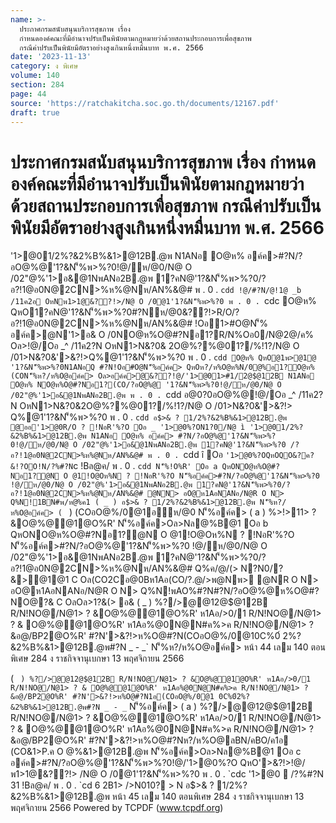 ```yaml
---
name: >-
  ประกาศกรมสนับสนุนบริการสุขภาพ เรื่อง
  กำหนดองค์คณะที่มีอำนาจปรับเป็นพินัยตามกฎหมายว่าด้วยสถานประกอบการเพื่อสุขภาพ
  กรณีค่าปรับเป็นพินัยมีอัตราอย่างสูงเกินหนึ่งหมื่นบาท พ.ศ. 2566
date: '2023-11-13'
category: ง พิเศษ
volume: 140
section: 284
page: 44
source: 'https://ratchakitcha.soc.go.th/documents/12167.pdf'
draft: true
---
```


# ประกาศกรมสนับสนุนบริการสุขภาพ เรื่อง กำหนดองค์คณะที่มีอำนาจปรับเป็นพินัยตามกฎหมายว่าด้วยสถานประกอบการเพื่อสุขภาพ กรณีค่าปรับเป็นพินัยมีอัตราอย่างสูงเกินหนึ่งหมื่นบาท พ.ศ. 2566

'1>@01/2%?&2%B%&1>@12B.@พ N1ANอ O@ห% อค์ค>#?N/?อO@%@'1?&N'็%พ>%?0!@/ห/@0/N@ O /02"@%'1>อ&@1NพANอ2B.@พ 1?คN@'1?&N'็%พ>%?0/?อ?!1@อ0N@2CN>%ห%@Nห/AN%&@# พ . 0 . `cdd !@/#?N/@!1@ _b /11ค2อ OหNพ1>1@&??!>/N@ O /0@1'1?&N'็%พ>%?0 พ . 0 . `cdc O@ห% QหO1?คN@'1?&N'็%พ>%?0#?Nห/@0&??!>R/O/?อ?!1@อ0N@2CN>%ห%@Nห/AN%&@# !Oอ1>#O@N'็% อค์ค>@N'1>อ& O /0NO@ห%O@#?Nอ1?R/N%Oอ0/N@2@/ค% Oล>!@/Oอ _^ /11ค2?N OหN1>N&?0& 2O@%?%@01?/%!1?/N@ O /01>N&?0&'>&?!>Q%@1'1?&N'็%พ>%?0 พ . 0 . `cdd O@ห% QหO@1พ>@1@ '1?&N'็%พ>%?0N1ANอQ #?N!Oอ#O@N'็%อค์ค> QหOห?/ห%O@ห%N/0@%อ1?O@ห% (CON'็%ห?/ห%O@อค์ค> Oล>อค์ค>@&??!@/'1>@01>#1/2@$@12B N1ANอ O@ห% NO@ห%O@#?Nอ1?(CO/?อO@%@ '1?&N'็%พ>%?0!@/ห/@0/N@ O /02"@%'1>อ&@1NพANอ2B.@พ พ . 0 . `cdd อ@0?0อO@%@!@/Oอ _^ /11ค2?N OหN1>N&?0&2O@%?%@01?/%!1?/N@ O /01>N&?0&'>&?!> Q%@1'1?&N'็%พ>%?0 พ . 0 . `cdd อ$>& ? 1/2%?&2%B%&1>@12B.@พ @ออ'1>@0R/O ? !NอR'%?O Oอ _ '1>@0%?ON1?0/N@ ì '1>@01/2%?&2%B%&1>@12B.@พ N1ANอ O@ห% อค์ค> #?N/?อO@%@'1?&N'็%พ>%?0!@/ห/@0/N@ O /02"@%'1>อ&@1NพANอ2B.@พ 1?คN@'1?&N'็%พ>%?0 /?อ?!1@อ0N@2CN>%ห%@Nห/AN%&@# พ . 0 . `cdd î Oอ ` '1>@0%?OQหOQO&?ค?&!?OO!N/?%#?N `c !Bล@ค/ พ . 0 . `cdd N'็%!O%R' Oอ a QหONO@ห%O@#?Nอ1?@N O @1!O@Oห%N ? !NอR'%?O N'็%อค์ค>#?N/?อO@%@'1?&N'็%พ>%?0 !@/ห/@0/N@ O /02"@%'1>อ&@1NพANอ2B.@พ 1?คN@'1?&N'็%พ>%?0/?อ?!1@อ0N@2CN>%ห%@Nห/AN%&@# @NN> อO@ห1AอNANอ/N@R O N> Q%N!1BN#พ/ห@%ค1 ( _ ) อ$>& ? 1/2%?&2%B%&1>@12B.@พ N'็%ห?/ห%O@อค์ค> ( ` ) (COอO@%/0@1อห/@0 N'็%อค์ค> ( a ) %>!>11> ? &O@%@@1@O%R' N'็%อค์ค>Oล>Nล@%B@1 Oอ b QหONO@ห%O@#?Nอ1?@N O @1!O@Oห%N ? !NอR'%?O N'็%อค์ค>#?N/?อO@%@'1?&N'็%พ>%?0 !@/ห/@0/N@ O /02"@%'1>อ&@1NพANอ2B.@พ 1?คN@'1?&N'็%พ>%?0/?อ?!1@อ0N@2CN>%ห%@Nห/AN%&@# Q%ค/@/(> N?N0/?&>@1@1 C Oล(CO2Cอ@0Bห1Aอ(CO/?.@/>พ@Nพ> @NR O N> อO@ห1AอNANอ/N@R O N> Q%N!พAO%#?N#?N/?อO@%@ห%O@#?NO@?& C OลOล>1?&(> อ& ( _ ) %?/>@@12@$@12B R/N!NO@/N@1> ? &O@%@@1@O%R' ห1Aอ/>0/1 R/N!NO@/N@1> ? & O@%@@1@O%R' ห1Aอ%@0N@N#ค%>ค R/N!NO@/N@1> ? &อ@/BP2@O%R' #?N'>&?!>ห%O@#?N(COอO@%/0@10C%0์ 2%?&2%B%&1>@12B.@พ#?N _ - _` N'็%ห?/ห%O@อค์ค> หน้า 44 เลม 140 ตอนพิเศษ 284 ง ราชกิจจานุเบกษา 13 พฤศจิกายน 2566

( ` ) %?/>@@12@$@12B R/N!NO@/N@1> ? &O@%@@1@O%R' ห1Aอ/>0/1 R/N!NO@/N@1> ? & O@%@@1@O%R' ห1Aอ%@0N@N#ค%>ค R/N!NO@/N@1> ? &อ@/BP2@O%R' #?N'>&?!>ห%O@#?N1อ(COอO@%/0@1 0C%0์2%?&2%B%&1>@12B.@พ#?N _ - _` N'็%อค์ค> ( a ) %?/>@@12@$@12B R/N!NO@/N@1> ? &O@%@@1@O%R' ห1Aอ/>0/1 R/N!NO@/N@1> ? & O@%@@1@O%R' ห1Aอ%@0N@N#ค%>ค R/N!NO@/N@1> ? &อ@/BP2@O%R' #?N'>&?!>ห%O@#?Nห?/ห%O@ลBN/คBO/ค1อ (CO&1>P.ค O @%&1>@12B.@พ N'็%อค์ค>Oล>Nล@%B@1 Oอ c อค์ค>#?N/?อO@%@'1?&N'็%พ>%?0!@/'1>@0%?O QหO'>&?!>!@/พ1>1@&??!> /N@ O /0@1'1?&N'็%พ>%?0 พ . 0 . `cdc '1>@0  /?%#?N 31 !Bล@ค/ พ . 0 . `cd 6 2B1> />N010? > N อ$>& ? 1/2%?&2%B%&1>@12B.@พ หน้า 45 เลม 140 ตอนพิเศษ 284 ง ราชกิจจานุเบกษา 13 พฤศจิกายน 2566 Powered by TCPDF (www.tcpdf.org)
